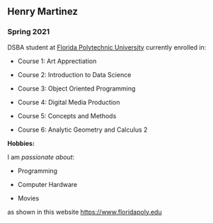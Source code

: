 ## Henry Martinez

### Spring 2021 

DSBA student at [Florida Polytechnic University](https://www.floridapoly.edu) currently enrolled in: 

- Course 1: Art Apprectiation

- Course 2: Introduction to Data Science

- Course 3: Object Oriented Programming

- Course 4: Digital Media Production 

- Course 5: Concepts and Methods

- Course 6: Analytic Geometry and Calculus 2

**Hobbies:**

I am _passionate about_: 

- Programming 

- Computer Hardware

- Movies 

as shown in this website <https://www.floridapoly.edu>
